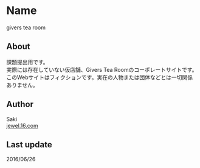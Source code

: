 # Name
givers tea room

## About
課題提出用です。  
実際には存在していない仮店舗、Givers Tea Roomのコーポレートサイトです。  
このWebサイトはフィクションです。実在の人物または団体などとは一切関係ありません。

## Author
Saki  
[jewel.16.com](http://jewel.16mb.com/)

## Last update
2016/06/26